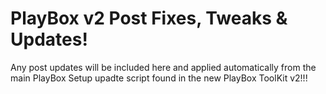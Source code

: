 # PlayBox v2 Post Fixes, Tweaks & Updates!

Any post updates will be included here and applied automatically from the main PlayBox Setup upadte script found in the new PlayBox ToolKit v2!!!

